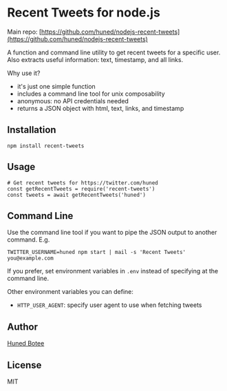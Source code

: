 # Recent Tweets for node.js

Main repo: [https://github.com/huned/nodejs-recent-tweets](https://github.com/huned/nodejs-recent-tweets)

A function and command line utility to get recent tweets for a specific user.
Also extracts useful information: text, timestamp, and all links.

Why use it?

* it's just one simple function
* includes a command line tool for unix composability
* anonymous: no API credentials needed
* returns a JSON object with html, text, links, and timestamp

## Installation

    npm install recent-tweets

## Usage

    # Get recent tweets for https://twitter.com/huned
    const getRecentTweets = require('recent-tweets')
    const tweets = await getRecentTweets('huned')

## Command Line

Use the command line tool if you want to pipe the JSON output to another
command. E.g.

    TWITTER_USERNAME=huned npm start | mail -s 'Recent Tweets' you@example.com

If you prefer, set environment variables in `.env` instead of specifying at the
command line.

Other environment variables you can define:

* `HTTP_USER_AGENT`: specify user agent to use when fetching tweets

## Author

[Huned Botee](https://github.com/huned)

## License

MIT
